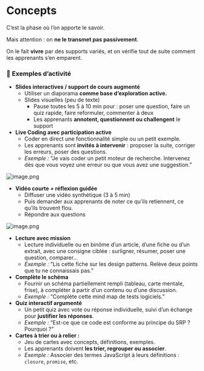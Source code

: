 # **Concepts**

C’est la phase où l’on apporte le savoir. 

Mais attention : on **ne le transmet pas passivement**. 

On le fait **vivre** par des supports variés, et on vérifie tout de suite comment les apprenants s’en emparent.

### 🏃 Exemples d’activité

- **Slides interactives / support de cours augmenté**
    - Utiliser un diaporama **comme base d’exploration active.**
    - Slides visuelles (peu de texte)
        - Pause toutes les 5 à 10 min pour : poser une question, faire un quiz rapide, faire reformuler, commenter à deux
        - Les apprenants **annotent, questionnent ou challengent** le support
- **Live Coding avec participation active**
    - Coder en direct une fonctionnalité simple ou un petit exemple.
    - Les apprenants sont **invités à intervenir** : proposer la suite, corriger les erreurs, poser des questions.
    - *Exemple :* “Je vais coder un petit moteur de recherche. Intervenez dès que vous voyez une erreur ou que vous avez une suggestion.”

![image.png](attachment:c851f569-a128-4aac-8bc3-1203621b66b3:image.png)

- **Vidéo courte + réflexion guidée**
    - Diffuser une vidéo synthétique (3 à 5 min)
    - Puis demander aux apprenants de noter ce qu’ils retiennent, ce qu’ils trouvent flou.
    - Répondre aux questions

![image.png](attachment:48697466-dbf1-40ef-9a04-c9ce915c1fd2:image.png)

- **Lecture avec mission**
    - Lecture individuelle ou en binôme d’un article, d’une fiche ou d’un extrait, avec une consigne ciblée : surligner, résumer, poser une question, comparer…
    - *Exemple :* “Lis cette fiche sur les design patterns. Relève deux points que tu ne connaissais pas.”
- **Complète le schéma**
    - Fournir un schéma partiellement rempli (tableau, carte mentale, frise), à compléter à partir d’un contenu ou d’une discussion.
    - *Exemple :* “Complète cette mind map de tests logiciels.”
- **Quiz interactif argumenté**
    - Un petit quiz avec vote ou réponse individuelle, suivi d’un échange pour **justifier les réponses**.
    - *Exemple :* “Est-ce que ce code est conforme au principe du SRP ? Pourquoi ?”
- **Cartes à trier ou à relier :**
    - Jeu de cartes avec concepts, définitions, exemples.
    - Les apprenants doivent **les trier, regrouper ou associer**.
    - *Exemple :* Associer des termes JavaScript à leurs définitions : `closure`, `promise`, etc.